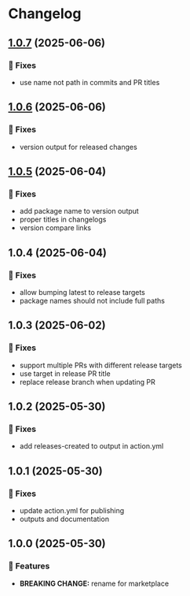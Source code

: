 # Changelog

## [1.0.7](https://github.com/wearethefoos/release-monorepo-action/compare/v1.0.6...v1.0.7) (2025-06-06)

### 🐛 Fixes

- use name not path in commits and PR titles

## [1.0.6](https://github.com/wearethefoos/release-monorepo-action/compare/v1.0.5...v1.0.6) (2025-06-06)

### 🐛 Fixes

- version output for released changes

## [1.0.5](https://github.com/wearethefoos/release-monorepo-action/compare/v1.0.4...v1.0.5) (2025-06-04)

### 🐛 Fixes

- add package name to version output
- proper titles in changelogs
- version compare links

## 1.0.4 (2025-06-04)

### 🐛 Fixes

- allow bumping latest to release targets
- package names should not include full paths

## 1.0.3 (2025-06-02)

### 🐛 Fixes

- support multiple PRs with different release targets
- use target in release PR title
- replace release branch when updating PR

## 1.0.2 (2025-05-30)

### 🐛 Fixes

- add releases-created to output in action.yml

## 1.0.1 (2025-05-30)

### 🐛 Fixes

- update action.yml for publishing
- outputs and documentation

## 1.0.0 (2025-05-30)

### 🚀 Features

- **BREAKING CHANGE:** rename for marketplace
